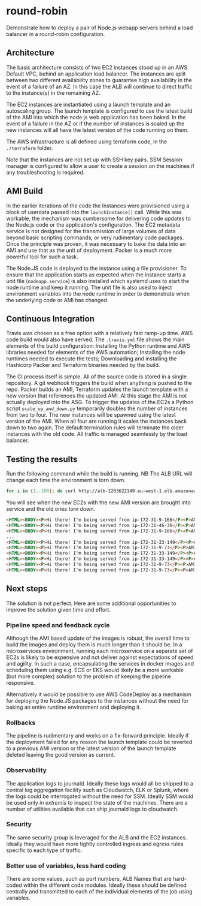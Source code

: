 # round-robin
Demonstrate how to deploy a pair of Node.js webapp servers behind a load balancer in a round-robin configuration.

## Architecture

The basic architecture consists of two EC2 instances stood up in an AWS Default VPC, 
behind an application load balancer. The instances are split between two different availability
zones to guarantee high availability in the event of a failure of an AZ. In this case the
ALB will continue to direct traffic to the instance(s) in the remaining AZ.

The EC2 instances are instantiated using a launch template and an autoscaling group. The launch
template is configured to use the latest build of the AMI into which the node.js web 
application has been baked. In the event of a failure in the AZ or if the number of instances 
is scaled up the new instances will all have the latest version of the code running on them.

The AWS infrastructure is all defined using terraform code, in the `./terraform` folder.

Note that the instances are not set up with SSH key pairs. SSM Session manager
is configured to allow a user to 
create a session on the machines if any
troubleshooting is required.

## AMI Build
In the earlier iterations of the code the Instances were provisioned using a block
of userdata passed into the `launchInstance()` call. While this was workable, the mechanism
was cumbersome for delivering code updates to the Node.js code or the application's 
configuration. The EC2 metadata service is not designed for the transmission of large
volumes of data beyond basic scripting commands, or very rudimentary code packages. 
Once the principle was proven, it was necessary
to bake the data into an AMI and use that as the unit of deployment. Packer is a much more 
powerful tool for such a task.

The Node.JS code is deployed to the instance using a file provisioner. To ensure that 
the application starts as expected when the instance starts a unit file (`nodeapp.service`) 
is also installed
which systemd uses to start the node runtime and keep it running. The unit file is also
used to inject environment variables into the node runtime in order to
demonstrate when the underlying code or AMI has changed.

## Continuous Integration
Travis was chosen as a free option with a relatively fast ramp-up time. AWS code build
would also have served.
The `.travis.yml` file shows the main elements of the build configuration: Installing the 
Python runtime and AWS libraries needed for elements of the AWS automation; Installing the node runtimes needed to execute the tests; Downloading and installing the Hashicorp Packer and Terraform binaries needed by the build.

The CI process itself is simple. All of the source code is stored in a single repository.
A git webhook triggers the build when anything is pushed to the repo. Packer builds an AMI,
Terraform updates the launch template with a new version that references the updated AMI.
At this stage the AMI is not actually deployed into the ASG. To trigger the updates of the EC2s
a Python script `scale_up_and_down.py` temporarily doubles the number of instances from two 
to four. The new instances will be spawned using the latest version of the AMI.
When all four are running it scales the instances back down to two again. The default 
termination rules will terminate the older instances with the old code. All traffic is
managed seamlessly by the load balancer.

## Testing the results
Run the following command while the build is running. NB The ALB URL will change each time the environment is torn down.

```bash
for i in {1..100}; do curl http://alb-1283622149.eu-west-1.elb.amazonaws.com/; sleep 5s; echo ;done;
```
You will see when the new EC2s with the new AMI version are brought into service and the old ones torn down.

```html
<HTML><BODY><P>Hi there! I'm being served from ip-172-31-9-166</P><P>AMI built from commit814d1293e6b73a8810435611c49a52a6033c3545</P><P>Travis build numbercundefined</P></BODY></HTML>
<HTML><BODY><P>Hi there! I'm being served from ip-172-31-46-36</P><P>AMI built from commit814d1293e6b73a8810435611c49a52a6033c3545</P><P>Travis build numbercundefined</P></BODY></HTML>
<HTML><BODY><P>Hi there! I'm being served from ip-172-31-9-166</P><P>AMI built from commit814d1293e6b73a8810435611c49a52a6033c3545</P><P>Travis build numbercundefined</P></BODY></HTML>
...
<HTML><BODY><P>Hi there! I'm being served from ip-172-31-33-149</P><P>AMI built from commit0ecbca35f91edf4d3e03476bfc84dc620efb1fa2</P><P>Travis build number28</P></BODY></HTML>
<HTML><BODY><P>Hi there! I'm being served from ip-172-31-9-73</P><P>AMI built from commit0ecbca35f91edf4d3e03476bfc84dc620efb1fa2</P><P>Travis build number28</P></BODY></HTML>
<HTML><BODY><P>Hi there! I'm being served from ip-172-31-33-149</P><P>AMI built from commit0ecbca35f91edf4d3e03476bfc84dc620efb1fa2</P><P>Travis build number28</P></BODY></HTML>
<HTML><BODY><P>Hi there! I'm being served from ip-172-31-33-149</P><P>AMI built from commit0ecbca35f91edf4d3e03476bfc84dc620efb1fa2</P><P>Travis build number28</P></BODY></HTML>
<HTML><BODY><P>Hi there! I'm being served from ip-172-31-9-73</P><P>AMI built from commit0ecbca35f91edf4d3e03476bfc84dc620efb1fa2</P><P>Travis build number28</P></BODY></HTML>
<HTML><BODY><P>Hi there! I'm being served from ip-172-31-9-73</P><P>AMI built from commit0ecbca35f91edf4d3e03476bfc84dc620efb1fa2</P><P>Travis build number28</P></BODY></HTML>
```
## Next steps

The solution is not perfect. Here are some additional opportunities to improve
the solution given time and effort.

### Pipeline speed and feedback cycle
Although the AMI based update of the images is robust, the overall time to build the images 
and deploy them is much longer than it should be. In a microservices environment, running each
microservice on a separate set of EC2s is likely to be expensive and not deliver against
expectations of speed and agility. In such a case, encapsulating the services in docker
images and scheduling them using e.g. ECS or EKS would likely be a more workable 
(but more complex) solution to the problem of keeping the pipeline responsive.

Alternatively it would be possible to use AWS CodeDeploy as a mechanism for deploying
the Node.JS packages to the instances without the need for baking an entire runtime
environment and deploying it.

### Rollbacks
The pipeline is rudimentary and works on
a fix-forward principle. Ideally if the 
deployment failed for any reason the launch 
template could be reverted to a previous AMI version or the latest version of the launch template deleted leaving the good
version as current.

### Observability
The application logs to journald. Ideally these
logs would all be shipped to a central log aggregation facility
such as Cloudwatch, ELK or Splunk, where the logs could be interrogated without the 
need for SSM. Ideally SSM would be used only _in extremis_ to inspect
the state of the machines. There are a number of utilities available
that can ship journald logs to cloudwatch. 

### Security
The same security group is leveraged for the ALB and the EC2 instances. Ideally they would
have more tightly controlled ingress and egress rules specific to each type of traffic.

### Better use of variables, less hard coding
There are some values, such as port numbers, ALB Names that are hard-coded within the
different code modules. Ideally these should be defined centrally and transmitted to each
of the individual elements of the job using variables.